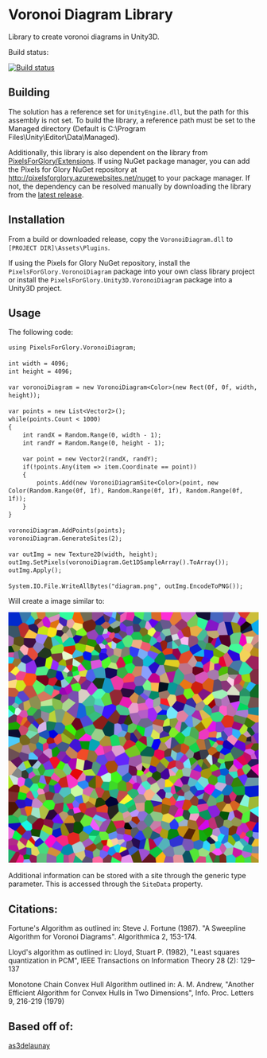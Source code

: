 # Voronoi Diagram Library
Library to create voronoi diagrams in Unity3D.

Build status:

[![Build status](https://ci.appveyor.com/api/projects/status/2hrdm7nq8y487mf5/branch/master?svg=true)](https://ci.appveyor.com/project/LlamaBot/voronoidiagram/branch/master)

## Building
The solution has a reference set for `UnityEngine.dll`, but the path for this assembly is not set. To build the library, a reference path must be set to the Managed directory (Default is C:\Program Files\Unity\Editor\Data\Managed).  

Additionally, this library is also dependent on the library from [PixelsForGlory/Extensions](https://github.com/PixelsForGlory/Extensions).  If using NuGet package manager, you can add the Pixels for Glory NuGet repository at http://pixelsforglory.azurewebsites.net/nuget to your package manager.  If not, the dependency can be resolved manually by downloading the library from the [latest release](https://github.com/PixelsForGlory/Extensions/releases).

## Installation
From a build or downloaded release, copy the `VoronoiDiagram.dll` to `[PROJECT DIR]\Assets\Plugins`.

If using the Pixels for Glory NuGet repository, install the `PixelsForGlory.VoronoiDiagram` package into your own class library project or install the `PixelsForGlory.Unity3D.VoronoiDiagram` package into a Unity3D project.

## Usage

The following code:

    using PixelsForGlory.VoronoiDiagram;
    
    int width = 4096;
    int height = 4096;
    
    var voronoiDiagram = new VoronoiDiagram<Color>(new Rect(0f, 0f, width, height));    

    var points = new List<Vector2>();
    while(points.Count < 1000)
    {
        int randX = Random.Range(0, width - 1);
        int randY = Random.Range(0, height - 1);

        var point = new Vector2(randX, randY);
        if(!points.Any(item => item.Coordinate == point))
        {
            points.Add(new VoronoiDiagramSite<Color>(point, new Color(Random.Range(0f, 1f), Random.Range(0f, 1f), Random.Range(0f, 1f));
        }
    }

    voronoiDiagram.AddPoints(points);
    voronoiDiagram.GenerateSites(2);

    var outImg = new Texture2D(width, height);
    outImg.SetPixels(voronoiDiagram.Get1DSampleArray().ToArray());
    outImg.Apply();

    System.IO.File.WriteAllBytes("diagram.png", outImg.EncodeToPNG());

Will create a image similar to:

![Voronoi Diagram](./Diagram.png?raw=true "Voronoi Diagram")

Additional information can be stored with a site through the generic type parameter.  This is accessed through the `SiteData` property.

Citations:
----------
Fortune's Algorithm as outlined in:
Steve J. Fortune (1987). "A Sweepline Algorithm for Voronoi Diagrams". Algorithmica 2, 153-174. 

Lloyd's algorithm as outlined in:
Lloyd, Stuart P. (1982), "Least squares quantization in PCM", IEEE Transactions on Information Theory 28 (2): 129–137

Monotone Chain Convex Hull Algorithm outlined in:
A. M. Andrew, "Another Efficient Algorithm for Convex Hulls in Two Dimensions", Info. Proc. Letters 9, 216-219 (1979)

Based off of:
---------
[as3delaunay](http://nodename.github.io/as3delaunay/)
